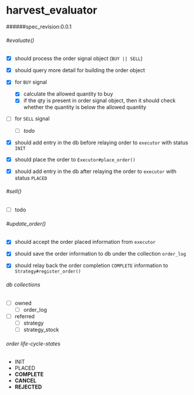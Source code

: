 # harvest_evaluator

######spec_revision:0.0.1

###### #evaluate()
- [x] should process the order signal object (`BUY || SELL`)
- [x] should query more detail for building the order object
- [x] for `BUY` signal
	- [x] calculate the allowed quantity to buy
	- [x] if the qty is present in order signal object, then it should check whether the quantity is below the allowed quantity
- [ ] for `SELL` signal
	- [ ] *todo*
- [x] should add entry in the db before relaying order to `executor` with status `INIT`
- [x] should place the order to `Executor#place_order()`
- [x] should add entry in the db after relaying the order to `executor` with status `PLACED`
 


###### #sell()
- [ ] todo


###### #update_order()
- [x] should accept the order placed information from `executor`
- [x] should save the order information to db under the collection `order_log`
- [x] should relay back the order completion `COMPLETE` information to `Strategy#register_order()`


###### db collections

- [ ] owned
	-[ ] order_log
- [ ] referred
	-[ ] strategy
	-[ ] strategy_stock

###### order life-cycle-states
 - INIT
 - PLACED
 - **COMPLETE**
 - **CANCEL**
 - **REJECTED**